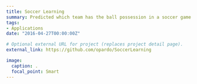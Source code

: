 ```yaml
---
title: Soccer Learning
summary: Predicted which team has the ball possession in a soccer game by utilizing CNNs and RNNs.
tags:
- Applications
date: "2016-04-27T00:00:00Z"

# Optional external URL for project (replaces project detail page).
external_link: https://github.com/opardo/SoccerLearning

image:
  caption: .
  focal_point: Smart
---
```

